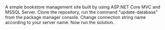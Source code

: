 A simple bookstore management site built by using ASP.NET Core MVC and MSSQL Server.
Clone the repository, run the command "update-database" from the package manager console. Change connection string name according to your server name. 
Now run the solution.

